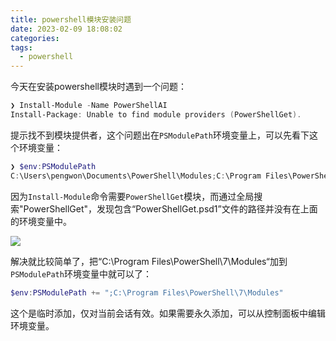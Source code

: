 ```yaml
---
title: powershell模块安装问题
date: 2023-02-09 18:08:02
categories:
tags:
  - powershell
---
```


今天在安装powershell模块时遇到一个问题：

```powershell
❯ Install-Module -Name PowerShellAI
Install-Package: Unable to find module providers (PowerShellGet).
```

<!-- more -->

提示找不到模块提供者，这个问题出在`PSModulePath`环境变量上，可以先看下这个环境变量：

```powershell
❯ $env:PSModulePath
C:\Users\pengwon\Documents\PowerShell\Modules;C:\Program Files\PowerShell\Modules;C:\Program Files\WindowsPowerShell\Modules;C:\Windows\system32\WindowsPowerShell\v1.0\Modules;
```

因为`Install-Module`命令需要`PowerShellGet`模块，而通过全局搜索"PowerShellGet"，发现包含“PowerShellGet.psd1”文件的路径并没有在上面的环境变量中。 

![](https://imgs.boringhex.top/blog/20230209180543.png)

解决就比较简单了，把“C:\Program Files\PowerShell\7\Modules“加到`PSModulePath`环境变量中就可以了：

```powershell
$env:PSModulePath += ";C:\Program Files\PowerShell\7\Modules"
```

这个是临时添加，仅对当前会话有效。如果需要永久添加，可以从控制面板中编辑环境变量。
